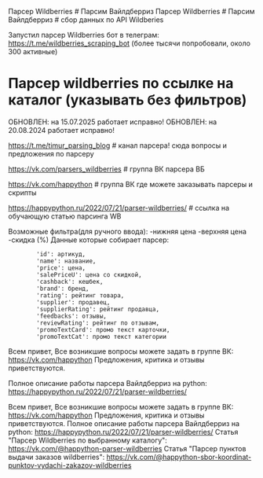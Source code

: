 Парсер Wildberries # Парсим Вайлдберриз
Парсер Wildberries # Парсим Вайлдберриз # сбор данных по API Wildberies

Запустил парсер Wildberries бот в телеграм: https://t.me/wildberries_scraping_bot (более тысячи попробовали, около 300 активные)

# Парсер wildberries по ссылке на каталог (указывать без фильтров)

ОБНОВЛЕН: на 15.07.2025 работает исправно!
ОБНОВЛЕН: на 20.08.2024 работает исправно!

https://t.me/timur_parsing_blog  # канал парсера! сюда вопросы и предложения по парсеру

https://vk.com/parsers_wildberries  # группа ВК парсера ВБ

https://vk.com/happython  # группа ВК где можете заказывать парсеры и скрипты

https://happypython.ru/2022/07/21/parser-wildberries/  # ссылка на обучающую статью парсинга WB



Возможные фильтра(для ручного ввода): 
    -нижняя цена
    -верхняя цена
    -скидка (%)
Данные которые собирает парсер:

            'id': артикуд,
            'name': название,
            'price': цена,
            'salePriceU': цена со скидкой,
            'cashback': кешбек,
            'brand': бренд,
            'rating': рейтинг товара,
            'supplier': продавец,
            'supplierRating': рейтинг продавца,
            'feedbacks': отзывы,
            'reviewRating': рейтинг по отзывам,
            'promoTextCard': промо текст карточки,
            'promoTextCat': промо текст категории

Всем привет, 
Все возникшие вопросы можете задать в группе ВК: https://vk.com/happython
Предложения, критика и отзывы приветствуются.

Полное описание работы парсера Вайлдберриз на python: https://happypython.ru/2022/07/21/parser-wildberries/


Всем привет, 
Все возникшие вопросы можете задать в группе ВК: https://vk.com/happython
Предложения, критика и отзывы приветствуются.
Полное описание работы парсера Вайлдберриз на python: https://happypython.ru/2022/07/21/parser-wildberries/
Статья "Парсер Wildberries по выбранному каталогу": https://vk.com/@happython-parser-wildberries
Статья "Парсер пунктов выдачи заказов wildberries": https://vk.com/@happython-sbor-koordinat-punktov-vydachi-zakazov-wildberries
